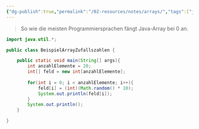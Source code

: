 ```yaml
---
{"dg-publish":true,"permalink":"/02-resources/notes/arrays/","tags":["java/array"],"noteIcon":"","updated":"2024-06-21T16:28:48.000+02:00"}
---
```


> So wie die meisten Programmiersprachen fängt Java-Array bei 0 an.

```java
import java.util.*;

public class BeispielArrayZufallszahlen {

	public static void main(String[] args){
		int anzahlElemente = 20;
		int[] feld = new int[anzahlElemente];
		
		for(int i = 0; i < anzahlElemente; i++){
			feld[i] = (int)(Math.random() * 10);
			System.out.println(feld[i]);
		}
		System.out.println();
	}

}
```